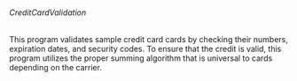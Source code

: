 ###### CreditCardValidation

This program validates sample credit card cards by checking their numbers, expiration dates, and security codes. To ensure that the credit is valid, this program utilizes the proper summing algorithm that is universal to cards depending on the carrier.  
